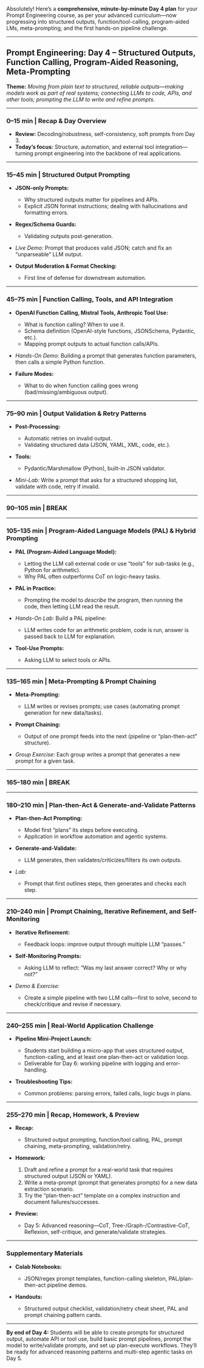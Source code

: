Absolutely! Here’s a **comprehensive, minute-by-minute Day 4 plan** for your Prompt Engineering course, as per your advanced curriculum—now progressing into structured outputs, function/tool-calling, program-aided LMs, meta-prompting, and the first hands-on pipeline challenge.

---

## **Prompt Engineering: Day 4 – Structured Outputs, Function Calling, Program-Aided Reasoning, Meta-Prompting**

**Theme:**
*Moving from plain text to structured, reliable outputs—making models work as part of real systems; connecting LLMs to code, APIs, and other tools; prompting the LLM to write and refine prompts.*

---

### **0–15 min | Recap & Day Overview**

* **Review:** Decoding/robustness, self-consistency, soft prompts from Day 3.
* **Today’s focus:** Structure, automation, and external tool integration—turning prompt engineering into the backbone of real applications.

---

### **15–45 min | Structured Output Prompting**

* **JSON-only Prompts:**

  * Why structured outputs matter for pipelines and APIs.
  * Explicit JSON format instructions; dealing with hallucinations and formatting errors.
* **Regex/Schema Guards:**

  * Validating outputs post-generation.
* *Live Demo:* Prompt that produces valid JSON; catch and fix an “unparseable” LLM output.
* **Output Moderation & Format Checking:**

  * First line of defense for downstream automation.

---

### **45–75 min | Function Calling, Tools, and API Integration**

* **OpenAI Function Calling, Mistral Tools, Anthropic Tool Use:**

  * What is function calling? When to use it.
  * Schema definition (OpenAI-style functions, JSONSchema, Pydantic, etc.).
  * Mapping prompt outputs to actual function calls/APIs.
* *Hands-On Demo:* Building a prompt that generates function parameters, then calls a simple Python function.
* **Failure Modes:**

  * What to do when function calling goes wrong (bad/missing/ambiguous output).

---

### **75–90 min | Output Validation & Retry Patterns**

* **Post-Processing:**

  * Automatic retries on invalid output.
  * Validating structured data (JSON, YAML, XML, code, etc.).
* **Tools:**

  * Pydantic/Marshmallow (Python), built-in JSON validator.
* *Mini-Lab:* Write a prompt that asks for a structured shopping list, validate with code, retry if invalid.

---

### **90–105 min | BREAK**

---

### **105–135 min | Program-Aided Language Models (PAL) & Hybrid Prompting**

* **PAL (Program-Aided Language Model):**

  * Letting the LLM call external code or use “tools” for sub-tasks (e.g., Python for arithmetic).
  * Why PAL often outperforms CoT on logic-heavy tasks.
* **PAL in Practice:**

  * Prompting the model to *describe* the program, then running the code, then letting LLM read the result.
* *Hands-On Lab:* Build a PAL pipeline:

  * LLM writes code for an arithmetic problem, code is run, answer is passed back to LLM for explanation.
* **Tool-Use Prompts:**

  * Asking LLM to select tools or APIs.

---

### **135–165 min | Meta-Prompting & Prompt Chaining**

* **Meta-Prompting:**

  * LLM writes or revises prompts; use cases (automating prompt generation for new data/tasks).
* **Prompt Chaining:**

  * Output of one prompt feeds into the next (pipeline or “plan-then-act” structure).
* *Group Exercise:* Each group writes a prompt that generates a new prompt for a given task.

---

### **165–180 min | BREAK**

---

### **180–210 min | Plan-then-Act & Generate-and-Validate Patterns**

* **Plan-then-Act Prompting:**

  * Model first “plans” its steps before executing.
  * Application in workflow automation and agentic systems.
* **Generate-and-Validate:**

  * LLM generates, then validates/criticizes/filters its own outputs.
* *Lab:*

  * Prompt that first outlines steps, then generates and checks each step.

---

### **210–240 min | Prompt Chaining, Iterative Refinement, and Self-Monitoring**

* **Iterative Refinement:**

  * Feedback loops: improve output through multiple LLM “passes.”
* **Self-Monitoring Prompts:**

  * Asking LLM to reflect: “Was my last answer correct? Why or why not?”
* *Demo & Exercise:*

  * Create a simple pipeline with two LLM calls—first to solve, second to check/critique and revise if necessary.

---

### **240–255 min | Real-World Application Challenge**

* **Pipeline Mini-Project Launch:**

  * Students start building a micro-app that uses structured output, function-calling, and at least one plan-then-act or validation loop.
  * Deliverable for Day 6: working pipeline with logging and error-handling.
* **Troubleshooting Tips:**

  * Common problems: parsing errors, failed calls, logic bugs in plans.

---

### **255–270 min | Recap, Homework, & Preview**

* **Recap:**

  * Structured output prompting, function/tool calling, PAL, prompt chaining, meta-prompting, validation/retry.
* **Homework:**

  1. Draft and refine a prompt for a real-world task that requires structured output (JSON or YAML).
  2. Write a meta-prompt (prompt that generates prompts) for a new data extraction scenario.
  3. Try the “plan-then-act” template on a complex instruction and document failures/successes.
* **Preview:**

  * Day 5: Advanced reasoning—CoT, Tree-/Graph-/Contrastive-CoT, Reflexion, self-critique, and generate/validate strategies.

---

### **Supplementary Materials**

* **Colab Notebooks:**

  * JSON/regex prompt templates, function-calling skeleton, PAL/plan-then-act pipeline demos.
* **Handouts:**

  * Structured output checklist, validation/retry cheat sheet, PAL and prompt chaining pattern cards.

---

**By end of Day 4:**
Students will be able to create prompts for structured output, automate API or tool use, build basic prompt pipelines, prompt the model to write/validate prompts, and set up plan-execute workflows.
They’ll be ready for advanced reasoning patterns and multi-step agentic tasks on Day 5.
